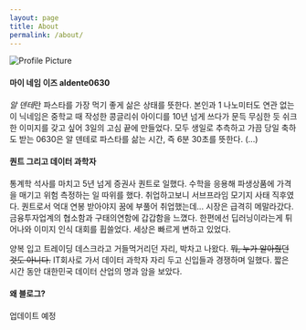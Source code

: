 ```yaml
---
layout: page
title: About
permalink: /about/
---
```


<img src="{{ site.baseurl }}/assets/profile-placeholder.jpg" title="Profile Picture" class="profile">
  
#### 마이 네임 이즈 aldente0630
  
*알 덴테*란 파스타를 가장 먹기 좋게 삶은 상태를 뜻한다. 본인과 1 나노미터도 연관 없는 이 닉네임은 중학교 때 작성한 콩글리쉬 아이디를 10년 넘게 쓰다가 문득 무심한 듯 쉬크한 이미지를 갖고 싶어 3일의 고심 끝에 만들었다. 모두 생일로 추측하고 가끔 당일 축하도 받는 0630은 알 덴테로 파스타를 삶는 시간, 즉 6분 30초를 뜻한다. (...)

#### 퀀트 그리고 데이터 과학자

통계학 석사를 마치고 5년 넘게 증권사 퀀트로 일했다. 수학을 응용해 파생상품에 가격을 매기고 위험 측정하는 일 따위를 했다. 취업하고보니 서브프라임 모기지 사태 직후였다. 퀀트로서 억대 연봉 받아야지 꿈에 부풀어 취업했는데... 시장은 급격히 메말라갔다. 금융투자업계의 협소함과 구태의연함에 갑갑함을 느꼈다. 한편에선 딥러닝이라는게 튀어나와 이미지 인식 대회를 휩쓸었다. 세상은 빠르게 변하고 있었다. 
  
양복 입고 트레이딩 데스크라고 거들먹거리던 자리, 박차고 나왔다. ~~뭐, 누가 알아줬던 것도 아니다.~~ IT회사로 가서 데이터 과학자 자리 두고 신입들과 경쟁하며 일했다. 짧은 시간 동안 대한민국 데이터 산업의 명과 암을 보았다. 

#### 왜 블로그?

업데이트 예정
  
